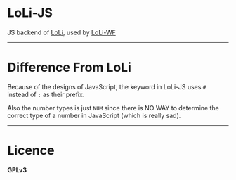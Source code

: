 LoLi-JS
=
JS backend of [LoLi]("https://github.com/Z-Shang/LoLi"), used by [LoLi-WF]("https://github.com/Z-Shang/LoLi-WF")

---
Difference From LoLi
=
Because of the designs of JavaScript, the keyword in LoLi-JS uses `#` instead of `:` as their prefix.

Also the number types is just `NUM` since there is NO WAY to determine the correct type of a number in JavaScript (which is really sad).

---
Licence
=
**GPLv3**
